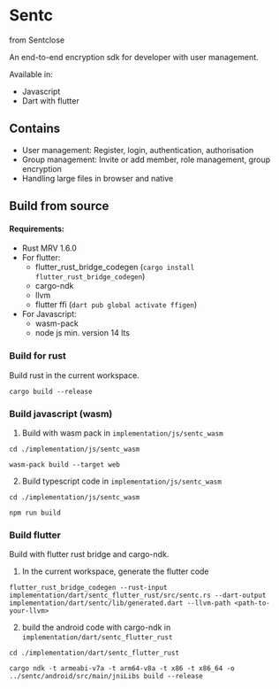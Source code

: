 # Sentc 
from Sentclose

An end-to-end encryption sdk for developer with user management.

Available in:
- Javascript 
- Dart with flutter

## Contains

- User management: Register, login, authentication, authorisation
- Group management: Invite or add member, role management, group encryption
- Handling large files in browser and native


## Build from source

#### Requirements:
- Rust MRV 1.6.0
- For flutter:
  - flutter_rust_bridge_codegen (`cargo install flutter_rust_bridge_codegen`)
  - cargo-ndk
  - llvm
  - flutter ffi (`dart pub global activate ffigen`)
- For Javascript:
  - wasm-pack
  - node js min. version 14 lts

### Build for rust

Build rust in the current workspace.

````shell
cargo build --release
````

### Build javascript (wasm)

1. Build with wasm pack in `implementation/js/sentc_wasm`

````shell
cd ./implementation/js/sentc_wasm
````

````shell
wasm-pack build --target web 
````

2. Build typescript code in `implementation/js/sentc_wasm`

````shell
cd ./implementation/js/sentc_wasm
````

````shell
npm run build
````

### Build flutter

Build with flutter rust bridge and cargo-ndk.

1. In the current workspace, generate the flutter code

````shell
flutter_rust_bridge_codegen --rust-input implementation/dart/sentc_flutter_rust/src/sentc.rs --dart-output implementation/dart/sentc/lib/generated.dart --llvm-path <path-to-your-llvm>
````

2. build the android code with cargo-ndk in `implementation/dart/sentc_flutter_rust`

````shell
cd ./implementation/dart/sentc_flutter_rust
````

````shell
cargo ndk -t armeabi-v7a -t arm64-v8a -t x86 -t x86_64 -o ../sentc/android/src/main/jniLibs build --release
````